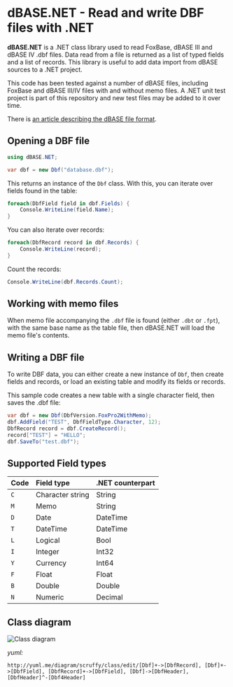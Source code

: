 ﻿# dBASE.NET - Read and write DBF files with .NET

__dBASE.NET__ is a .NET class library used to read FoxBase, dBASE III and dBASE IV .dbf files. Data read
from a file is returned as a list of typed fields and a list of records. This library is useful to add
data import from dBASE sources to a .NET project.

This code has been tested against a number of dBASE files, including FoxBase and dBASE III/IV
files with and without memo files. A .NET unit test project is part of this repository and new test files
may be added to it over time.

There is [an article describing the dBASE file format](http://web.archive.org/web/20150323061445/http://ulisse.elettra.trieste.it/services/doc/dbase/DBFstruct.htm#C1.5).

## Opening a DBF file

```c#
using dBASE.NET;

var dbf = new Dbf("database.dbf");
```

This returns an instance of the `Dbf` class. With this, you can iterate over fields found in the table:

```c#
foreach(DbfField field in dbf.Fields) {
	Console.WriteLine(field.Name);
}
```

You can also iterate over records:

```c#
foreach(DbfRecord record in dbf.Records) {
	Console.WriteLine(record);
}
```

Count the records:

```c#
Console.WriteLine(dbf.Records.Count);
```

## Working with memo files

When memo file accompanying the `.dbf` file is found (either `.dbt` or `.fpt`), with the same base name as the table file, then 
dBASE.NET will load the memo file's contents. 

## Writing a DBF file

To write DBF data, you can either create a new instance of `Dbf`, then create fields and records, or load an existing table and modify its fields or records.

This sample code creates a new table with a single character field, then saves the .dbf file:

```c#
var dbf = new Dbf(DbfVersion.FoxPro2WithMemo);
dbf.AddField("TEST", DbfFieldType.Character, 12);
DbfRecord record = dbf.CreateRecord();
record["TEST"] = "HELLO";
dbf.SaveTo("test.dbf");
```

## Supported Field types

| Code | Field type       | .NET counterpart |
|:-----|:-------------    |:-----------------|
| `C`  | Character string | String           |
| `M`  | Memo             | String           |
| `D`  | Date             | DateTime         |
| `T`  | DateTime         | DateTime         |
| `L`  | Logical          | Bool             |
| `I`  | Integer          | Int32            |
| `Y`  | Currency         | Int64            |
| `F`  | Float            | Float            |
| `B`  | Double           | Double           |
| `N`  | Numeric          | Decimal          |


## Class diagram

![Class diagram](http://yuml.me/1cc9f823.png)

_yuml:_

```
http://yuml.me/diagram/scruffy/class/edit/[Dbf]+->[DbfRecord], [Dbf]+->[DbfField], [DbfRecord]+->[DbfField], [Dbf]->[DbfHeader], [DbfHeader]^-[Dbf4Header]
```` 
